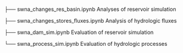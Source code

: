 ├── swna_changes_res_basin.ipynb
    Analyses of reservoir simulation
    
├── swna_changes_stores_fluxes.ipynb
    Analysis of hydrologic fluxes
    
├── swna_dam_sim.ipynb
    Evaluation of reservoir simulation
    
└── swna_process_sim.ipynb
    Evaluation of hydrologic processes





